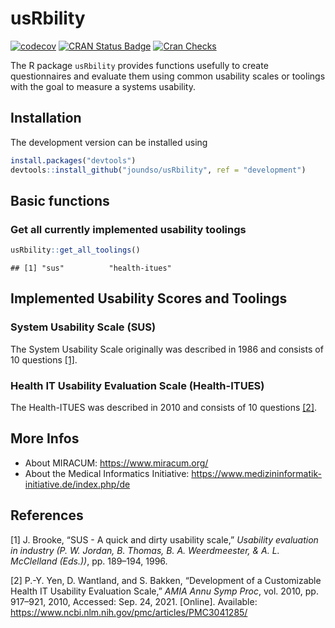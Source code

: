 usRbility
================

<!-- badges: start -->

[![codecov](https://codecov.io/gh/joundso/usRbility/branch/master/graph/badge.svg)](https://codecov.io/gh/joundso/usRbility)
[![CRAN Status
Badge](https://www.r-pkg.org/badges/version-ago/usRbility)](https://cran.r-project.org/package=usRbility)
[![Cran
Checks](https://cranchecks.info/badges/worst/usRbility)](https://cran.r-project.org/web/checks/check_results_usRbility.html)

<!-- badges: end -->

The R package `usRbility` provides functions usefully to create
questionnaires and evaluate them using common usability scales or
toolings with the goal to measure a systems usability.

## Installation

<!---
You can install `usRbility` directly from CRAN:

```r
install.packages("usRbility")
```
-->

The development version can be installed using

``` r
install.packages("devtools")
devtools::install_github("joundso/usRbility", ref = "development")
```

## Basic functions

### Get all currently implemented usability toolings

``` r
usRbility::get_all_toolings()
```

    ## [1] "sus"          "health-itues"

## Implemented Usability Scores and Toolings

### System Usability Scale (SUS)

The System Usability Scale originally was described in 1986 and consists
of 10 questions [\[1\]](#ref-brooke1996).

### Health IT Usability Evaluation Scale (Health-ITUES)

The Health-ITUES was described in 2010 and consists of 10 questions
[\[2\]](#ref-yen2010a).

## More Infos

-   About MIRACUM: <https://www.miracum.org/>
-   About the Medical Informatics Initiative:
    <https://www.medizininformatik-initiative.de/index.php/de>

## References

<div id="refs" class="references csl-bib-body">

<div id="ref-brooke1996" class="csl-entry">

<span class="csl-left-margin">\[1\] </span><span
class="csl-right-inline">J. Brooke, “SUS - A quick and dirty usability
scale,” *Usability evaluation in industry (P. W. Jordan, B. Thomas, B.
A. Weerdmeester, & A. L. McClelland (Eds.))*, pp. 189–194, 1996.</span>

</div>

<div id="ref-yen2010a" class="csl-entry">

<span class="csl-left-margin">\[2\] </span><span
class="csl-right-inline">P.-Y. Yen, D. Wantland, and S. Bakken,
“Development of a Customizable Health IT Usability Evaluation Scale,”
*AMIA Annu Symp Proc*, vol. 2010, pp. 917–921, 2010, Accessed: Sep. 24,
2021. \[Online\]. Available:
<https://www.ncbi.nlm.nih.gov/pmc/articles/PMC3041285/></span>

</div>

</div>
